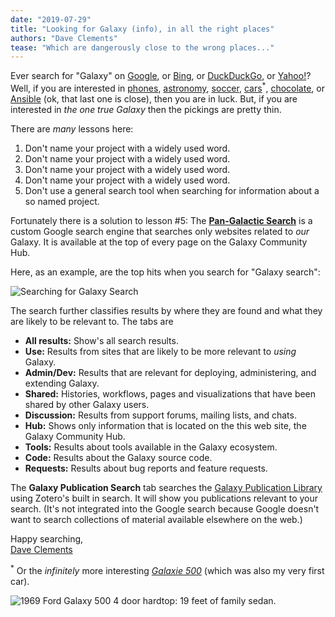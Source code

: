 ```yaml
---
date: "2019-07-29"
title: "Looking for Galaxy (info), in all the right places"
authors: "Dave Clements"
tease: "Which are dangerously close to the wrong places..."
---
```


Ever search for "Galaxy" on [Google](https://www.google.com/search?q=galaxy), or [Bing](https://www.bing.com/search?q=galaxy), or [DuckDuckGo](https://duckduckgo.com/?q=galaxy), or [Yahoo!](https://search.yahoo.com/search?q=galaxy)?  Well, if you are interested in [phones](https://www.samsung.com/global/galaxy/), [astronomy](https://davecl.wordpress.com/), [soccer](https://www.lagalaxy.com/), [cars](https://www.ford.co.uk/cars/galaxy)<sup>&#42;</sup>, [chocolate](https://www.galaxychocolate.co.uk/), or [Ansible](https://galaxy.ansible.com/) (ok, that last one is close), then you are in luck.  But, if you are interested in *the one true Galaxy* then the pickings are pretty thin.

There are *many* lessons here:

1. Don't name your project with a widely used word.
1. Don't name your project with a widely used word.
1. Don't name your project with a widely used word.
1. Don't name your project with a widely used word.
1. Don't use a general search tool when searching for information about a so named project.

Fortunately there is a solution to lesson #5: The **[Pan-Galactic Search](/src/search/index.md)** is a custom Google search engine that searches only websites related to *our* Galaxy.  It is available at the top of every page on the Galaxy Community Hub.

Here, as an example, are the top hits when you search for "Galaxy search":

<img class="img-fluid" src="galaxy-search.png" alt="Searching for Galaxy Search" />

The search further classifies results by where they are found and what they are likely to be relevant to.  The tabs are

* **All results:** Show's all search results.
* **Use:** Results from sites that are likely to be more relevant to *using* Galaxy.
* **Admin/Dev:** Results that are relevant for deploying, administering, and extending Galaxy.
* **Shared:** Histories, workflows, pages and visualizations that have been shared by other Galaxy users.
* **Discussion:** Results from support forums, mailing lists, and chats.
* **Hub:** Shows only information that is located on the this web site, the Galaxy Community Hub.
* **Tools:** Results about tools available in the Galaxy ecosystem.
* **Code:** Results about the Galaxy source code.
* **Requests:** Results about bug reports and feature requests.

The **Galaxy Publication Search** tab searches the [Galaxy Publication Library](https://www.zotero.org/groups/1732893/galaxy) using Zotero's built in search.  It will show you publications relevant to your search.  (It's not integrated into the Google search because Google doesn't want to search collections of material available elsewhere on the web.)

Happy searching,<br />
[Dave Clements](/src/people/dave-clements/index.md)

<sup>&#42;</sup> Or the *infinitely* more interesting [*Galaxie 500*](https://en.wikipedia.org/wiki/Ford_Galaxie) (which was also my very first car).

<img class="img-fluid center" src="19-feet-of-family-sedan.jpg" alt="1969 Ford Galaxy 500 4 door hardtop: 19 feet of family sedan." />
